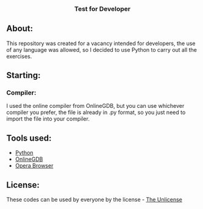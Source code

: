 <br />

<h3 align="center">Test for Developer</h3>

## About:
This repository was created for a vacancy intended for developers, the use of any language was allowed, so I decided to use Python to carry out all the exercises.

## Starting:

### Compiler:
I used the online compiler from OnlineGDB, but you can use whichever compiler you prefer, the file is already in .py format, so you just need to import the file into your compiler.

## Tools used:
* [Python](https://www.python.org)
* [OnlineGDB](https://www.onlinegdb.com/online_python_compiler)
* [Opera Browser](https://www.opera.com/pt-br/gx)

## License:
These codes can be used by everyone by the license - [The Unlicense](https://github.com/ThiagoMip/TesteDesenvolvedor/blob/main/LICENSE)
